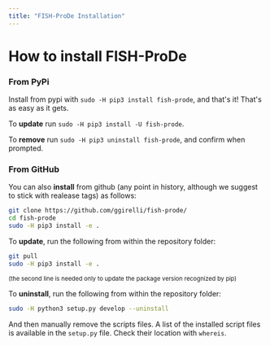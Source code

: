 ```yaml
---
title: "FISH-ProDe Installation"
---
```


# How to install FISH-ProDe

### From PyPi

Install from pypi with `sudo -H pip3 install fish-prode`, and that's it! That's as easy as it gets.

To **update** run `sudo -H pip3 install -U fish-prode`.

To **remove** run `sudo -H pip3 uninstall fish-prode`, and confirm when prompted.

### From GitHub

You can also **install** from github (any point in history, although we suggest to stick with realease tags) as follows:

```bash
git clone https://github.com/ggirelli/fish-prode/
cd fish-prode
sudo -H pip3 install -e .
```

To **update**, run the following from within the repository folder:

```bash
git pull
sudo -H pip3 install -e .
```
<small>(the second line is needed only to update the package version recognized by pip)</small>

To **uninstall**, run the following from within the repository folder:

```bash
sudo -H python3 setup.py develop --uninstall
```

And then manually remove the scripts files. A list of the installed script files is available in the `setup.py` file. Check their location with `whereis`.